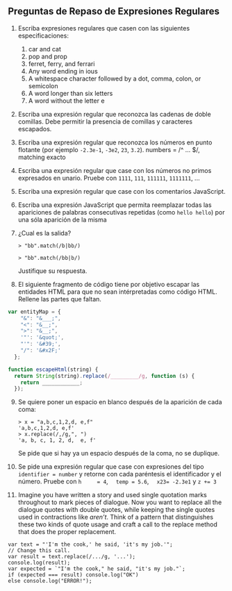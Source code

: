 ## Preguntas de Repaso de Expresiones Regulares

1. Escriba expresiones regulares que casen con las siguientes especificaciones:

    1. car and cat
    1. pop and prop
    1. ferret, ferry, and ferrari
    1. Any word ending in ious
    1. A whitespace character followed by a dot, comma, colon, or semicolon
    1. A word longer than six letters
    1. A word without the letter e

1.  Escriba una expresión regular que reconozca las cadenas de doble comillas. Debe permitir la presencia de comillas y caracteres escapados. 
2. Escriba una expresión regular que reconozca los números en punto flotante (por ejemplo `-2.3e-1`, `-3e2`, `23`, `3.2`). numbers = /^ ... $/, matching exacto
4. Escriba una expresión regular que case con los números no primos expresados en unario. Pruebe con `1111`, `111`, `111111`, `1111111`, ...
5. Escriba una expresión regular que case con los comentarios JavaScript. 
1.  Escriba una expresión JavaScript que permita reemplazar todas las
    apariciones de palabras consecutivas repetidas (como `hello hello`)
    por una sóla aparición de la misma

2.  ¿Cual es la salida?

        > "bb".match(/b|bb/)

        > "bb".match(/bb|b/)

    Justifique su respuesta.

3.  El siguiente fragmento de código tiene por objetivo escapar las
    entidades HTML para que no sean intérpretadas como código HTML.
    Rellene las partes que faltan.

```javascript
var entityMap = {
    "&": "&___;",
    "<": "&__;",
    ">": "&__;",
    '"': '&quot;',
    "'": '&#39;',
    "/": '&#x2F;'
  };

function escapeHtml(string) {
  return String(string).replace(/_________/g, function (s) {
    return ____________;
  });
```
9.  Se quiere poner un espacio en blanco después de la aparición de cada coma:

        > x = "a,b,c,1,2,d, e,f"
        'a,b,c,1,2,d, e,f'
        > x.replace(/,/g,", ")
        'a, b, c, 1, 2, d,  e, f'

    Se pide que si hay ya un espacio después de la coma, no se duplique.
10. Se pide una expresión regular que case con expresiones del tipo
`identifier = number` y retorne con cada paréntesis el identificador
y el número. Pruebe con `h     = 4`, `  temp = 5.6`, `  x23= -2.3e1`
y `z += 3`

11. Imagine you have written a story and used single quotation marks
throughout to mark pieces of dialogue. Now you want to replace all
the dialogue quotes with double quotes, while keeping the single
quotes used in contractions like *aren’t*.
Think of a pattern that distinguishes these two kinds of quote usage
and craft a call to the replace method that does the proper
replacement.
```
var text = "'I'm the cook,' he said, 'it's my job.'";
// Change this call.
var result = text.replace(/.../g, '...');
console.log(result);
var expected = `"I'm the cook," he said, "it's my job."`;
if (expected === result) console.log("OK")
else console.log("ERROR!");
```
